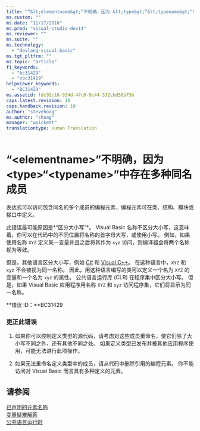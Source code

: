 ```yaml
---
title: "“&lt;elementname&gt;”不明确，因为 &lt;type&gt;“&lt;typename&gt;”中存在多种同名成员 | Microsoft Docs"
ms.custom: ""
ms.date: "11/17/2016"
ms.prod: "visual-studio-dev14"
ms.reviewer: ""
ms.suite: ""
ms.technology: 
  - "devlang-visual-basic"
ms.tgt_pltfrm: ""
ms.topic: "article"
f1_keywords: 
  - "bc31429"
  - "vbc31429"
helpviewer_keywords: 
  - "BC31429"
ms.assetid: fdc92c16-934d-47c0-9c44-332cbd58b73b
caps.latest.revision: 10
caps.handback.revision: 10
author: "stevehoag"
ms.author: "shoag"
manager: "wpickett"
translationtype: Human Translation
---
```

# “&lt;elementname&gt;”不明确，因为 &lt;type&gt;“&lt;typename&gt;”中存在多种同名成员
表达式可以访问包含同名的多个成员的编程元素，编程元素可在类、结构、模块或接口中定义。  
  
 此错误最可能原因是*“区分大小写”*。 Visual Basic 名称不区分大小写，这意味着，你可以在代码中的不同位置将名称的首字母大写，或使用小写。 例如，如果使用名称 `XYZ` 定义某一变量并且之后将其作为 `xyz` 访问，则编译器会将两个名称视为等效。  
  
 但是，其他语言区分大小写，例如 [C\#](../../csharp/csharp.md) 和 [Visual C\+\+](/visual-cpp/top/visual-cpp-in-visual-studio-2015)。 在这种语言中，`XYZ` 和 `xyz` 不会被视为同一名称。 因此，用这种语言编写的类可以定义一个名为 `XYZ` 的变量和一个名为 `xyz` 的属性。 公共语言运行库 \(CLR\) 在程序集中区分大小写。 但是，如果 Visual Basic 应用程序用名称 `XYZ` 和 `xyz` 访问程序集，它们将显示为同一名称。  
  
 **错误 ID：**BC31429  
  
### 更正此错误  
  
1.  如果你可以控制定义类型的源代码，请考虑对这些成员重命名，使它们除了大小写不同之外，还有其他不同之处。 如果定义类型已发布并被其他应用程序使用，可能无法进行此项操作。  
  
2.  如果无法重命名定义类型中的成员，请从代码中删除引用的编程元素。 你不能访问对 Visual Basic 而言具有多种定义的元素。  
  
## 请参阅  
 [已声明的元素名称](../../visual-basic/programming-guide/language-features/declared-elements/declared-element-names.md)   
 [变量疑难解答](../../visual-basic/programming-guide/language-features/variables/troubleshooting-variables.md)   
 [公共语言运行时](../Topic/Common%20Language%20Runtime%20\(CLR\).md)